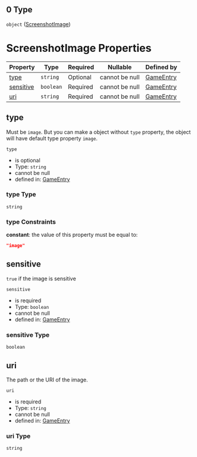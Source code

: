 ## 0 Type

`object` ([ScreenshotImage](game-properties-screenshots-items-oneof-screenshotimage.md))

# ScreenshotImage Properties

| Property                | Type      | Required | Nullable       | Defined by                                                                                                                                                          |
| :---------------------- | --------- | -------- | -------------- | :------------------------------------------------------------------------------------------------------------------------------------------------------------------ |
| [type](#type)           | `string`  | Optional | cannot be null | [GameEntry](game-properties-screenshots-items-oneof-screenshotimage-properties-type.md "undefined#/properties/screenshots/items/oneOf/0/properties/type")           |
| [sensitive](#sensitive) | `boolean` | Required | cannot be null | [GameEntry](game-properties-screenshots-items-oneof-screenshotimage-properties-sensitive.md "undefined#/properties/screenshots/items/oneOf/0/properties/sensitive") |
| [uri](#uri)             | `string`  | Required | cannot be null | [GameEntry](game-properties-screenshots-items-oneof-screenshotimage-properties-uri.md "undefined#/properties/screenshots/items/oneOf/0/properties/uri")             |

## type

Must be `image`. But you can make a object without `type` property, the object will have default type property `image`.


`type`

-   is optional
-   Type: `string`
-   cannot be null
-   defined in: [GameEntry](game-properties-screenshots-items-oneof-screenshotimage-properties-type.md "undefined#/properties/screenshots/items/oneOf/0/properties/type")

### type Type

`string`

### type Constraints

**constant**: the value of this property must be equal to:

```json
"image"
```

## sensitive

`true` if the image is sensitive


`sensitive`

-   is required
-   Type: `boolean`
-   cannot be null
-   defined in: [GameEntry](game-properties-screenshots-items-oneof-screenshotimage-properties-sensitive.md "undefined#/properties/screenshots/items/oneOf/0/properties/sensitive")

### sensitive Type

`boolean`

## uri

The path or the URI of the image.


`uri`

-   is required
-   Type: `string`
-   cannot be null
-   defined in: [GameEntry](game-properties-screenshots-items-oneof-screenshotimage-properties-uri.md "undefined#/properties/screenshots/items/oneOf/0/properties/uri")

### uri Type

`string`
